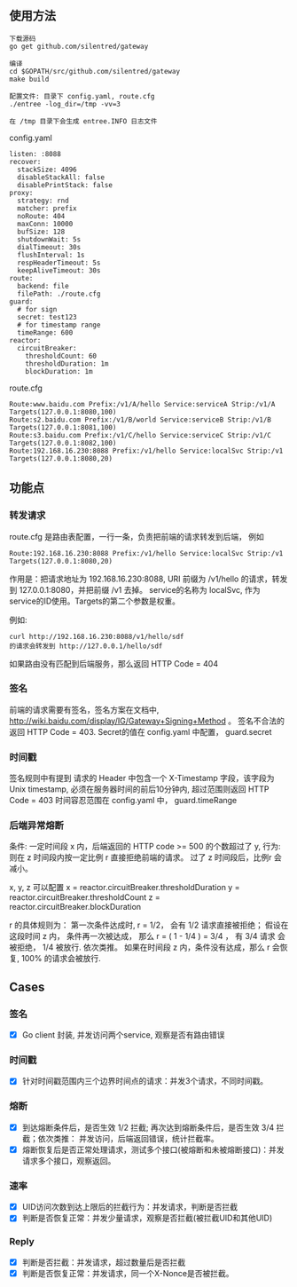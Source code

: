 ## 使用方法

```
下载源码
go get github.com/silentred/gateway

编译
cd $GOPATH/src/github.com/silentred/gateway
make build

配置文件: 目录下 config.yaml, route.cfg
./entree -log_dir=/tmp -vv=3

在 /tmp 目录下会生成 entree.INFO 日志文件
```

config.yaml

```
listen: :8088
recover:
  stackSize: 4096
  disableStackAll: false
  disablePrintStack: false
proxy:
  strategy: rnd
  matcher: prefix
  noRoute: 404
  maxConn: 10000
  bufSize: 128
  shutdownWait: 5s
  dialTimeout: 30s
  flushInterval: 1s
  respHeaderTimeout: 5s
  keepAliveTimeout: 30s
route:
  backend: file
  filePath: ./route.cfg
guard:
  # for sign
  secret: test123
  # for timestamp range
  timeRange: 600
reactor:
  circuitBreaker:
    thresholdCount: 60
    thresholdDuration: 1m
    blockDuration: 1m
```

route.cfg

```
Route:www.baidu.com Prefix:/v1/A/hello Service:serviceA Strip:/v1/A Targets(127.0.0.1:8080,100)
Route:s2.baidu.com Prefix:/v1/B/world Service:serviceB Strip:/v1/B Targets(127.0.0.1:8081,100)
Route:s3.baidu.com Prefix:/v1/C/hello Service:serviceC Strip:/v1/C Targets(127.0.0.1:8082,100)
Route:192.168.16.230:8088 Prefix:/v1/hello Service:localSvc Strip:/v1 Targets(127.0.0.1:8080,20)
```

## 功能点

### 转发请求
route.cfg 是路由表配置，一行一条，负责把前端的请求转发到后端， 例如
```
Route:192.168.16.230:8088 Prefix:/v1/hello Service:localSvc Strip:/v1 Targets(127.0.0.1:8080,20)
```
作用是：把请求地址为 192.168.16.230:8088, URI 前缀为 /v1/hello 的请求，转发到 127.0.0.1:8080，并把前缀 /v1 去掉。
service的名称为 localSvc, 作为 service的ID使用。Targets的第二个参数是权重。

例如:

```
curl http://192.168.16.230:8088/v1/hello/sdf 
的请求会转发到 http://127.0.0.1/hello/sdf 
```

如果路由没有匹配到后端服务，那么返回 HTTP Code = 404

### 签名

前端的请求需要有签名，签名方案在文档中, http://wiki.baidu.com/display/IG/Gateway+Signing+Method 。
签名不合法的返回 HTTP Code = 403.
Secret的值在 config.yaml 中配置， guard.secret 

### 时间戳

签名规则中有提到 请求的 Header 中包含一个 X-Timestamp 字段，该字段为 Unix timestamp, 
必须在服务器时间的前后10分钟内, 超过范围则返回 HTTP Code = 403
时间容忍范围在 config.yaml 中， guard.timeRange

### 后端异常熔断

条件: 一定时间段 x 内，后端返回的 HTTP code >= 500 的个数超过了 y, 
行为: 则在 z 时间段内按一定比例 r 直接拒绝前端的请求。
过了 z 时间段后，比例r 会减小。

x, y, z 可以配置
x = reactor.circuitBreaker.thresholdDuration
y = reactor.circuitBreaker.thresholdCount
z = reactor.circuitBreaker.blockDuration

r 的具体规则为：
第一次条件达成时, r = 1/2， 会有 1/2 请求直接被拒绝；
假设在这段时间 z 内， 条件再一次被达成， 那么 r = ( 1 - 1/4 ) = 3/4 ， 有 3/4 请求 会被拒绝， 1/4 被放行.
依次类推。
如果在时间段 z 内，条件没有达成，那么 r 会恢复, 100% 的请求会被放行.


## Cases

### 签名

- [x] Go client 封装, 并发访问两个service, 观察是否有路由错误

### 时间戳

- [x] 针对时间戳范围内三个边界时间点的请求：并发3个请求，不同时间戳。

### 熔断

- [x] 到达熔断条件后，是否生效 1/2 拦截; 再次达到熔断条件后，是否生效 3/4 拦截；依次类推： 并发访问，后端返回错误，统计拦截率。
- [x] 熔断恢复后是否正常处理请求，测试多个接口(被熔断和未被熔断接口)：并发请求多个接口，观察返回。

### 速率

- [x] UID访问次数到达上限后的拦截行为：并发请求，判断是否拦截
- [x] 判断是否恢复正常：并发少量请求，观察是否拦截(被拦截UID和其他UID)

### Reply

- [x] 判断是否拦截：并发请求，超过数量后是否拦截
- [x] 判断是否恢复正常：并发请求，同一个X-Nonce是否被拦截。
